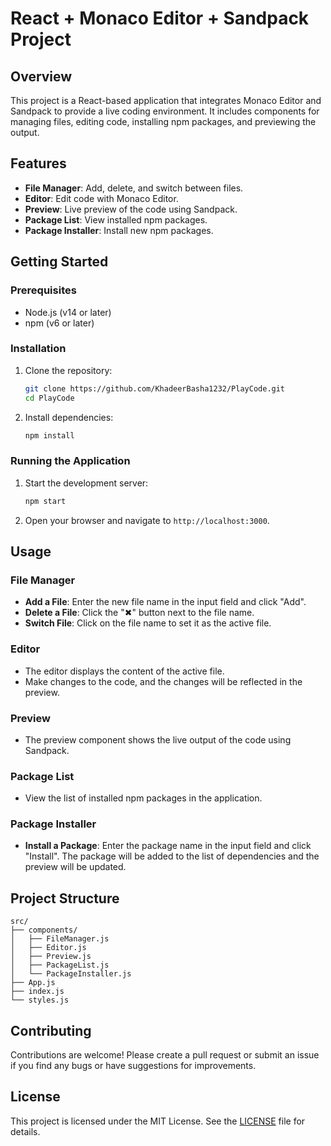 
# React + Monaco Editor + Sandpack Project

## Overview

This project is a React-based application that integrates Monaco Editor and Sandpack to provide a live coding environment. It includes components for managing files, editing code, installing npm packages, and previewing the output.

## Features

- **File Manager**: Add, delete, and switch between files.
- **Editor**: Edit code with Monaco Editor.
- **Preview**: Live preview of the code using Sandpack.
- **Package List**: View installed npm packages.
- **Package Installer**: Install new npm packages.

## Getting Started

### Prerequisites

- Node.js (v14 or later)
- npm (v6 or later)

### Installation

1. Clone the repository:
   ```bash
   git clone https://github.com/KhadeerBasha1232/PlayCode.git
   cd PlayCode
   ```

2. Install dependencies:
   ```bash
   npm install
   ```

### Running the Application

1. Start the development server:
   ```bash
   npm start
   ```

2. Open your browser and navigate to `http://localhost:3000`.

## Usage

### File Manager

- **Add a File**: Enter the new file name in the input field and click "Add".
- **Delete a File**: Click the "✖" button next to the file name.
- **Switch File**: Click on the file name to set it as the active file.

### Editor

- The editor displays the content of the active file.
- Make changes to the code, and the changes will be reflected in the preview.

### Preview

- The preview component shows the live output of the code using Sandpack.

### Package List

- View the list of installed npm packages in the application.

### Package Installer

- **Install a Package**: Enter the package name in the input field and click "Install". The package will be added to the list of dependencies and the preview will be updated.

## Project Structure

```
src/
├── components/
│   ├── FileManager.js
│   ├── Editor.js
│   ├── Preview.js
│   ├── PackageList.js
│   └── PackageInstaller.js
├── App.js
├── index.js
└── styles.js
```

## Contributing

Contributions are welcome! Please create a pull request or submit an issue if you find any bugs or have suggestions for improvements.

## License

This project is licensed under the MIT License. See the [LICENSE](LICENSE) file for details.
